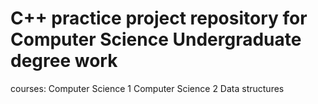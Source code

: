 # C++ practice project repository for Computer Science Undergraduate degree work
courses: 
  Computer Science 1
  Computer Science 2
  Data structures
  


